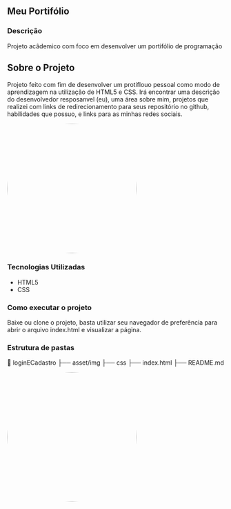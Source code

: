 ## Meu Portifólio

### Descrição
Projeto acâdemico com foco em desenvolver um portifólio de programação
## Sobre o Projeto
Projeto feito com fim de desenvolver um protiflouo pessoal como modo de aprendizagem na utilização de HTML5 e CSS. Irá encontrar uma descrição do desenvolvedor resposanvel (eu), uma área sobre mim, projetos que realizei com links de redirecionamento para seus repositório no github, habilidades que possuo, e links para as minhas redes sociais.

<img src="https://preview.redd.it/what-the-fuck-is-neco-arc-v0-n2oj37slgqxd1.jpeg?auto=webp&s=bf6f4ebbe9a9d4dbcfccb50363c0a1c4fe318b63" style = "width: 300px; border-radius:50%; ">

### Tecnologias Utilizadas
- HTML5
- CSS

### Como executar o projeto
Baixe ou clone o projeto, basta utilizar seu navegador de preferência para abrir o arquivo index.html e visualizar a página.

### Estrutura de pastas

📂 loginECadastro
├── asset/img
├── css
├── index.html
├── README.md

<img src="https://pt.quizur.com/_image?href=https%3A%2F%2Fimg.quizur.com%2Ff%2Fimg62bce8f30f9405.32025816.jpg%3FlastEdited%3D1656547574&w=400&h=400&f=webp" style = "width: 300px; height: 300px ;border-radius:50%; ">